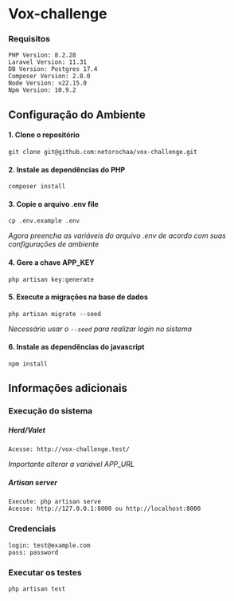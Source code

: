 # Vox-challenge

### Requisitos

```text
PHP Version: 8.2.28
Laravel Version: 11.31
DB Version: Postgres 17.4
Composer Version: 2.8.0
Node Version: v22.15.0
Npm Version: 10.9.2
```

## Configuração do Ambiente

#### 1. Clone o repositório

```shell
git clone git@github.com:netorochaa/vox-challenge.git
```

#### 2. Instale as dependências do PHP

```shell
composer install
```

#### 3. Copie o arquivo .env file

```shell
cp .env.example .env
```

_Agora preencha as variáveis do arquivo .env de acordo com suas configurações de ambiente_

#### 4. Gere a chave APP_KEY

```shell
php artisan key:generate
```

#### 5. Execute a migrações na base de dados

```shell
php artisan migrate --seed
```
_Necessário usar o `--seed` para realizar login no sistema_

#### 6. Instale as dependências do javascript

```shell
npm install
```

## Informações adicionais

### Execução do sistema
##### Herd/Valet
```shell
Acesse: http://vox-challenge.test/
```
_Importante alterar a variável APP_URL_

##### Artisan server
```shell
Execute: php artisan serve
Acesse: http://127.0.0.1:8000 ou http://localhost:8000
```

### Credenciais
```shell
login: test@example.com
pass: password
```

### Executar os testes
```shell
php artisan test
```

